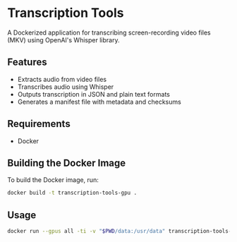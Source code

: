 # Transcription Tools

A Dockerized application for transcribing screen-recording video files (MKV) using OpenAI's Whisper library.

## Features

- Extracts audio from video files
- Transcribes audio using Whisper
- Outputs transcription in JSON and plain text formats
- Generates a manifest file with metadata and checksums

## Requirements

- Docker

## Building the Docker Image

To build the Docker image, run:

```bash
docker build -t transcription-tools-gpu .
```

## Usage

```bash
docker run --gpus all -ti -v "$PWD/data:/usr/data" transcription-tools-gpu --input /usr/data/video1.mkv --input /usr/data/video2.mkv --output-dir /usr/data
```

